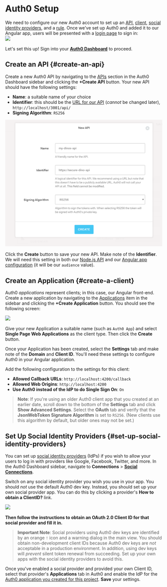 # Auth0 Setup

We need to configure our new Auth0 account to set up an [API](#create-an-api), [client](#create-a-client), [social identity providers](#set-up-social-identity-providers), and a [rule](#user-roles-rule). Once we've set up Auth0 and added it to our Angular app, users will be presented with a [login page](https://auth0.com/docs/hosted-pages/login) to sign in:  
![](https://cdn.auth0.com/blog/resources/auth0-centralized-login.jpg)

Let's set this up! Sign into your [**Auth0 Dashboard**](https://manage.auth0.com) to proceed.

## Create an API {#create-an-api}

Create a new Auth0 API by navigating to the [APIs](https://manage.auth0.com/#/apis) section in the Auth0 Dashboard sidebar and clicking the **+Create API** button. Your new API should have the following settings:

* **Name**: a suitable name of your choice
* **Identifier**: this should be the [URL for our API](/node-api.md#serve-the-api) \(_cannot_ be changed later\), `http://localhost/3001/api/`
* **Signing Algorithm**: `RS256`

![](/assets/api-setup.png)

Click the **Create** button to save your new API. Make note of the **Identifier**. We will need this setting in both our [Node.js API](/node-api.md#configuration) and our [Angular app configuration](/angular-setup.md#configure-environment) \(it will be our `audience` value\).

## Create an Application {#create-a-client}

Auth0 _applications_ represent clients; in this case, our Angular front-end. Create a new application by navigating to the [Applications](https://manage.auth0.com/#/applications) item in the sidebar and clicking the **+Create Application** button. You should see the following screen:

![](https://cdn.auth0.com/blog/ngatl/new-client.jpg)

Give your new Application a suitable name \(such as `Auth0 App`\) and select **Single Page Web Applications** as the client type. Then click the **Create** button.

Once your Application has been created, select the **Settings** tab and make note of the **Domain** and **Client ID**. You'll need these settings to configure Auth0 in your Angular application.

Add the following configuration to the settings for this client:

* **Allowed Callback URLs**: `http://localhost:4200/callback`
* **Allowed Web Origins**: `http://localhost:4200`
* **Use Auth0 instead of the IdP to do Single Sign On**: `On`

> **Note**: If you're using an older Auth0 client app that you created at an earlier date, scroll down to the bottom of the **Settings** tab and click **Show Advanced Settings**. Select the **OAuth** tab and verify that the **JsonWebToken Signature Algorithm** is set to `RS256`. \(New clients use this algorithm by default, but older ones may not be set.\)

## Set Up Social Identity Providers {#set-up-social-identity-providers}

You can set up [social identity providers](https://auth0.com/docs/identityproviders#social) \(IdPs\) if you wish to allow your users to log in with providers like Google, Facebook, Twitter, and more. In the Auth0 Dashboard sidebar, navigate to **Connections** &gt; [**Social Connections**](https://manage.auth0.com/#/connections/social).

Switch on any social identity provider you wish you use in your app. You should _not_ use the default Auth0 dev key. Instead, you should set up your own social provider app. You can do this by clicking a provider's **How to obtain a ClientID?** link.

![](https://cdn.auth0.com/blog/ngatl/google-idp.png)

**Then follow the instructions to obtain an OAuth 2.0 Client ID for that social provider and fill it in.**

> **Important Note**: Social providers using Auth0 dev keys are identified by an orange `!` icon and a warning dialog in the main view. You should obtain non-development client IDs because Auth0 dev keys are _not_ acceptable in a production environment. In addition, using dev keys will _prevent_ silent token renewal from succeeding. Set up your own apps with the social identity providers to avoid this.

Once you've enabled a social provider and provided your own Client ID, select that provider's **Applications** tab in Auth0 and enable the IdP for the [Auth0 application you created for this project](#create-a-client). **Save** your settings.


